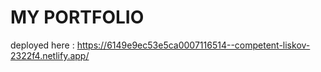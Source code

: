 # MY PORTFOLIO
deployed here : 
https://6149e9ec53e5ca0007116514--competent-liskov-2322f4.netlify.app/
